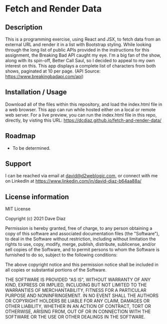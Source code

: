 # Fetch and Render Data

## Description
This is a programming exercise, using React and JSX, to fetch data from an external URL and render it in a list with Bootstrap styling. While looking through the long list of public APIs provided in the instructions for this assignment, the Breaking Bad API caught my eye. I'm a big fan of the show, along with its spin-off, Better Call Saul, so I decided to appeal to my own interest on this. This app displays a complete list of characters from both shows, paginated at 10 per page. (API Source: https://www.breakingbadapi.com/api)

## Installation / Usage
Download all of the files within this repository, and load the index.html file in a web browser. This app can run while hosted either on a local or remote web server. For a live preview, you can run the index.html file in this repo, directly, by visting this URL: https://dcdiaz.github.io/fetch-and-render-data/

## Roadmap
- To be determined.

## Support
I can be reached via email at david@d2weblogic.com, or connect with me on LinkedIn at https://www.linkedin.com/in/david-diaz-b64aa88a/

## License information
MIT License

Copyright (c) 2021 Dave Diaz

Permission is hereby granted, free of charge, to any person obtaining a copy
of this software and associated documentation files (the "Software"), to deal
in the Software without restriction, including without limitation the rights
to use, copy, modify, merge, publish, distribute, sublicense, and/or sell
copies of the Software, and to permit persons to whom the Software is
furnished to do so, subject to the following conditions:

The above copyright notice and this permission notice shall be included in all
copies or substantial portions of the Software.

THE SOFTWARE IS PROVIDED "AS IS", WITHOUT WARRANTY OF ANY KIND, EXPRESS OR
IMPLIED, INCLUDING BUT NOT LIMITED TO THE WARRANTIES OF MERCHANTABILITY,
FITNESS FOR A PARTICULAR PURPOSE AND NONINFRINGEMENT. IN NO EVENT SHALL THE
AUTHORS OR COPYRIGHT HOLDERS BE LIABLE FOR ANY CLAIM, DAMAGES OR OTHER
LIABILITY, WHETHER IN AN ACTION OF CONTRACT, TORT OR OTHERWISE, ARISING FROM,
OUT OF OR IN CONNECTION WITH THE SOFTWARE OR THE USE OR OTHER DEALINGS IN THE
SOFTWARE.
